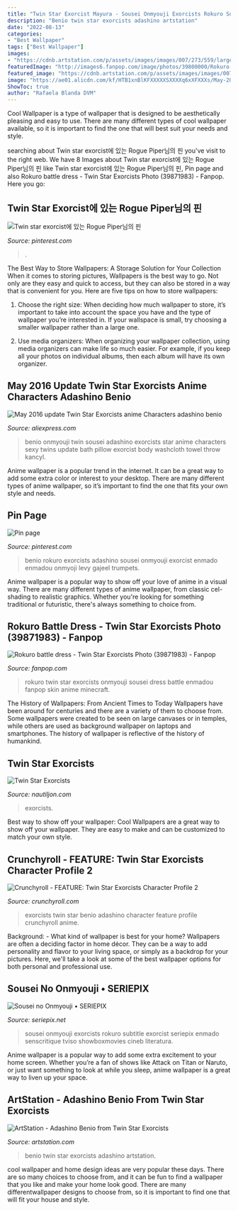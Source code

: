 ```yaml
---
title: "Twin Star Exorcist Mayura - Sousei Onmyouji Exorcists Rokuro Subtitle Exorcist Seriepix Enmado Senscritique Tviso Showboxmovies Cineb Literatura"
description: "Benio twin star exorcists adashino artstation"
date: "2022-08-13"
categories:
- "Best Wallpaper"
tags: ["Best Wallpaper"]
images:
- "https://cdnb.artstation.com/p/assets/images/images/007/273/559/large/sachin-syam-1.jpg?1505200537"
featuredImage: "http://images6.fanpop.com/image/photos/39800000/Rokuro-battle-dress-twin-star-exorcists-39871983-727-1212.png"
featured_image: "https://cdnb.artstation.com/p/assets/images/images/007/273/559/large/sachin-syam-1.jpg?1505200537"
image: "https://ae01.alicdn.com/kf/HTB1xnBlKFXXXXXSXXXXq6xXFXXXs/May-2016-update-Twin-Star-Exorcists-anime-Characters-adashino-benio-throw-pillow-cover-Sousei-no-Onmyouji.jpg"
ShowToc: true
author: "Rafaela Blanda DVM"
---
```



Cool Wallpaper is a type of wallpaper that is designed to be aesthetically pleasing and easy to use. There are many different types of cool wallpaper available, so it is important to find the one that will best suit your needs and style.

	

		
searching about Twin star exorcist에 있는 Rogue Piper님의 핀 you've visit to the right web. We have 8 Images about Twin star exorcist에 있는 Rogue Piper님의 핀 like Twin star exorcist에 있는 Rogue Piper님의 핀, Pin page and also Rokuro battle dress - Twin Star Exorcists Photo (39871983) - Fanpop. Here you go:
		
    
## Twin Star Exorcist에 있는 Rogue Piper님의 핀

<img loading=lazy src="https://i.pinimg.com/736x/2b/df/a0/2bdfa0ece8e9ef24d0c2b43e555b625a.jpg" onerror="this.onerror=null;this.src='https://tse4.mm.bing.net/th?id=OIP.VL9eSni7hyfDhthC9f-YXgHaQC&amp;pid=15.1';" alt="Twin star exorcist에 있는 Rogue Piper님의 핀">

_Source: pinterest.com_

>. 

	

The Best Way to Store Wallpapers: A Storage Solution for Your Collection
When it comes to storing pictures, Wallpapers is the best way to go. Not only are they easy and quick to access, but they can also be stored in a way that is convenient for you. Here are five tips on how to store wallpapers:
1) Choose the right size: When deciding how much wallpaper to store, it’s important to take into account the space you have and the type of wallpaper you’re interested in. If your wallspace is small, try choosing a smaller wallpaper rather than a large one.

2) Use media organizers: When organizing your wallpaper collection, using media organizers can make life so much easier. For example, if you keep all your photos on individual albums, then each album will have its own organizer.

    
## May 2016 Update Twin Star Exorcists Anime Characters Adashino Benio

<img loading=lazy src="https://ae01.alicdn.com/kf/HTB1xnBlKFXXXXXSXXXXq6xXFXXXs/May-2016-update-Twin-Star-Exorcists-anime-Characters-adashino-benio-throw-pillow-cover-Sousei-no-Onmyouji.jpg" onerror="this.onerror=null;this.src='https://tse2.mm.bing.net/th?id=OIP.Ega9JrfXrDvF_2oH3MyxLQHaLF&amp;pid=15.1';" alt="May 2016 update Twin Star Exorcists anime Characters adashino benio">

_Source: aliexpress.com_

>benio onmyouji twin sousei adashino exorcists star anime characters sexy twins update bath pillow exorcist body washcloth towel throw kancyl. 

	

Anime wallpaper is a popular trend in the internet. It can be a great way to add some extra color or interest to your desktop. There are many different types of anime wallpaper, so it’s important to find the one that fits your own style and needs.

    
## Pin Page

<img loading=lazy src="https://i.pinimg.com/736x/01/52/b9/0152b9adebf70dea5d2b31ce2a10d9e1.jpg" onerror="this.onerror=null;this.src='https://tse3.mm.bing.net/th?id=OIP.9D-CHESVLFMygJ3XngQGPgHaLO&amp;pid=15.1';" alt="Pin page">

_Source: pinterest.com_

>benio rokuro exorcists adashino sousei onmyouji exorcist enmado enmadou onmyoji levy gajeel trumpets. 

	

Anime wallpaper is a popular way to show off your love of anime in a visual way. There are many different types of anime wallpaper, from classic cel-shading to realistic graphics. Whether you're looking for something traditional or futuristic, there's always something to choice from.

    
## Rokuro Battle Dress - Twin Star Exorcists Photo (39871983) - Fanpop

<img loading=lazy src="http://images6.fanpop.com/image/photos/39800000/Rokuro-battle-dress-twin-star-exorcists-39871983-727-1212.png" onerror="this.onerror=null;this.src='https://tse2.mm.bing.net/th?id=OIP.K_AFQG8G-DkIuu-SaTE97wHaMW&amp;pid=15.1';" alt="Rokuro battle dress - Twin Star Exorcists Photo (39871983) - Fanpop">

_Source: fanpop.com_

>rokuro twin star exorcists onmyouji sousei dress battle enmadou fanpop skin anime minecraft. 

	

The History of Wallpapers: From Ancient Times to Today
Wallpapers have been around for centuries and there are a variety of them to choose from. Some wallpapers were created to be seen on large canvases or in temples, while others are used as background wallpaper on laptops and smartphones. The history of wallpaper is reflective of the history of humankind.

    
## Twin Star Exorcists

<img loading=lazy src="https://www.nautiljon.com/images/galerie/10/53/sousei_no_onmyouji_835435.jpg" onerror="this.onerror=null;this.src='https://tse4.mm.bing.net/th?id=OIP.YbTPP-rdZwN0ZGecsuHWcQHaJk&amp;pid=15.1';" alt="Twin Star Exorcists">

_Source: nautiljon.com_

>exorcists. 

	

Best way to show off your wallpaper:
Cool Wallpapers are a great way to show off your wallpaper. They are easy to make and can be customized to match your own style.

    
## Crunchyroll - FEATURE: Twin Star Exorcists Character Profile 2

<img loading=lazy src="http://img1.ak.crunchyroll.com/i/spire4/5f23ebbdfb1ce1a44f1be18d5bc632aa1463446044_full.png" onerror="this.onerror=null;this.src='https://tse1.mm.bing.net/th?id=OIP.pDyd5pvDidCm7yruJCKBTwHaV0&amp;pid=15.1';" alt="Crunchyroll - FEATURE: Twin Star Exorcists Character Profile 2">

_Source: crunchyroll.com_

>exorcists twin star benio adashino character feature profile crunchyroll anime. 

	

Background: - What kind of wallpaper is best for your home?
Wallpapers are often a deciding factor in home décor. They can be a way to add personality and flavor to your living space, or simply as a backdrop for your pictures. Here, we'll take a look at some of the best wallpaper options for both personal and professional use.

    
## Sousei No Onmyouji • SERIEPIX

<img loading=lazy src="http://seriepix.net/images/series/banner/sousei-no-onmyouji-1493603917.jpg" onerror="this.onerror=null;this.src='https://tse3.mm.bing.net/th?id=OIP.OPuxX-mbli8Ak742JXHOkQHaEK&amp;pid=15.1';" alt="Sousei no Onmyouji • SERIEPIX">

_Source: seriepix.net_

>sousei onmyouji exorcists rokuro subtitle exorcist seriepix enmado senscritique tviso showboxmovies cineb literatura. 

	

Anime wallpaper is a popular way to add some extra excitement to your home screen. Whether you’re a fan of shows like Attack on Titan or Naruto, or just want something to look at while you sleep, anime wallpaper is a great way to liven up your space.

    
## ArtStation - Adashino Benio From Twin Star Exorcists

<img loading=lazy src="https://cdnb.artstation.com/p/assets/images/images/007/273/559/large/sachin-syam-1.jpg?1505200537" onerror="this.onerror=null;this.src='https://tse3.mm.bing.net/th?id=OIP.xQqpnnH9HDs9W46JygFo4QHaJ6&amp;pid=15.1';" alt="ArtStation - Adashino Benio from Twin Star Exorcists">

_Source: artstation.com_

>benio twin star exorcists adashino artstation. 

	

cool wallpaper and home design ideas are very popular these days. There are so many choices to choose from, and it can be fun to find a wallpaper that you like and make your home look good. There are many differentwallpaper designs to choose from, so it is important to find one that will fit your house and style.

